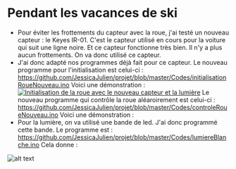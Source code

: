 # Pendant les vacances de ski

* Pour éviter les frottements du capteur avec la roue, j'ai testé un nouveau capteur : le Keyes IR-01. C'est le capteur utilisé en cours pour la voiture qui suit une ligne noire.
Et ce capteur fonctionne très bien. Il n'y a plus aucun frottements. On va donc utilisé ce capteur. 
* J'ai donc adapté nos programmes déjà fait pour ce capteur.
Le nouveau programme pour l'initialisation est celui-ci : https://github.com/JessicaJulien/projet/blob/master/Codes/initialisationRoueNouveau.ino
Voici une démonstration : 
<a href="https://www.youtube.com/watch?v=4ydrxAV1xTY"><img src="https://i.ytimg.com/vi/4ydrxAV1xTY/hqdefault.jpg?sqp=-oaymwEZCNACELwBSFXyq4qpAwsIARUAAIhCGAFwAQ==&rs=AOn4CLC9CE8JMA-LUZUt-Czr3-Y03VeviQ" alt="Initialisation de la roue avec le nouveau capteur et la lumière" /></a>
Le nouveau programme qui contrôle la roue aléaroirement est celui-ci : https://github.com/JessicaJulien/projet/blob/master/Codes/controleRoueNouveau.ino
Voici une démonstration :
* Pour la lumière, on va utilisé une bande de led. J'ai donc programmé cette bande. Le programme est : https://github.com/JessicaJulien/projet/blob/master/Codes/lumiereBlanche.ino
Cela donne : 

![alt text](https://github.com/JessicaJulien/projet/blob/master/Documentation/RoueEclair%C3%A9e.jpg "Roue éclairée")
